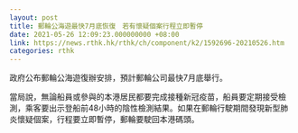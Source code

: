 ```yaml
---
layout: post
title: 郵輪公海遊最快7月底恢復　若有懷疑個案行程立即暫停
date: 2021-05-26 12:09:23.000000000 +08:00
link: https://news.rthk.hk/rthk/ch/component/k2/1592696-20210526.htm
categories: rthk
---
```


政府公布郵輪公海遊復辦安排，預計郵輪公司最快7月底舉行。

當局說，無論船員或參與的本港居民都要完成接種新冠疫苗，船員要定期接受檢測，乘客要出示登船前48小時的陰性檢測結果。如果在郵輪行駛期間發現新型肺炎懷疑個案，行程要立即暫停，郵輪要駛回本港碼頭。
